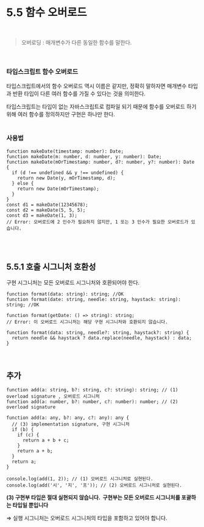 # 5.5 함수 오버로드
<br>

> 오버로딩 :  매개변수가 다른 동일한 함수를 말한다.
> 
<br>

### 타입스크립트 함수 오버로드

타입스크립트에서의 함수 오버로드 역시 이름은 같지만, 정확히 말하자면 매개변수 타입과 반환 타입이 다른 여러 함수를 가질 수 있다는 것을 의미한다.

타입스크립트는 타입이 없는 자바스크립트로 컴파일 되기 때문에 함수를 오버로드 하기 위해 여러 함수를 정의하지만 구현은 하나만 한다.
<br><br>


### 사용법

```tsx
function makeDate(timestamp: number): Date;
function makeDate(m: number, d: number, y: number): Date;
function makeDate(mOrTimestamp: number, d?: number, y?: number): Date {
  if (d !== undefined && y !== undefined) {
    return new Date(y, mOrTimestamp, d);
  } else {
    return new Date(mOrTimestamp);
  }
}
const d1 = makeDate(12345678);
const d2 = makeDate(5, 5, 5);
const d3 = makeDate(1, 3);
// Error: 오버로드에 2 인수가 필요하지 않지만, 1 또는 3 인수가 필요한 오버로드가 있습니다.
```
<br><br>

## 5.5.1 호출 시그니처 호환성

구현 시그니처는 모든 오버로드 시그니처와 호환되어야 한다.

```tsx
function format(data: string): string; //OK
function format(date: string, needle: string, haystack: string): string; //OK

function format(getDate: () => string): string;
// Error: 이 오버로드 시그니처는 해당 구현 시그니처와 호환되지 않습니다.

function format(data: string, needle?: string, haystack?: string) {
  return needle && haystack ? data.replace(needle, haystack) : data;
}
```
<br>

## 추가

```tsx
function add(a: string, b?: string, c?: string): string; // (1) overload signature , 오버로드 시그니처
function add(a: number, b?: number, c?: number): number; // (2) overload signature

function add(a: any, b?: any, c?: any): any {
  // (3) implementation signature, 구현 시그니처
  if (b) {
    if (c) {
      return a + b + c;
    }
    return a + b;
  }
  return a;
}

console.log(add(1, 2)); // (1) 오버로드 시그니처로 실현된다.
console.log(add('시', '지', '프')); // (2) 오버로드 시그니처로 실현된다.
```

**(3) 구현부 타입은 절대 실현되지 않습니다.  구현부는 모든 오버로드 시그니처를 포괄하는 타입일 뿐입니다**

 ⇒ 실행 시그니처는 오버로드 시그니처의 타입을 포함하고 있어야 합니다.
